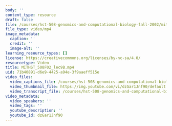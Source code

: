 ```yaml
---
body: ''
content_type: resource
draft: false
file: /courses/hst-508-genomics-and-computational-biology-fall-2002/mithst_508f02_lec9b_360p_16_9.mp4
file_type: video/mp4
image_metadata:
  caption: ''
  credit: ''
  image-alt: ''
learning_resource_types: []
license: https://creativecommons.org/licenses/by-nc-sa/4.0/
resourcetype: Video
title: MITHST_508F02_lec9B.mp4
uid: 71b40891-d6e9-4425-a94e-3f9aaeff515e
video_files:
  video_captions_file: /courses/hst-508-genomics-and-computational-biology-fall-2002/1zhl--lBGeJnr6muz6JJ-uc6XPF3JG9LO_transcript.webvtt
  video_thumbnail_file: https://img.youtube.com/vi/dzGar1Jnf90/default.jpg
  video_transcript_file: /courses/hst-508-genomics-and-computational-biology-fall-2002/1zhl--lBGeJnr6muz6JJ-uc6XPF3JG9LO_transcript.pdf
video_metadata:
  video_speakers: ''
  video_tags: ''
  youtube_description: ''
  youtube_id: dzGar1Jnf90
---
```

